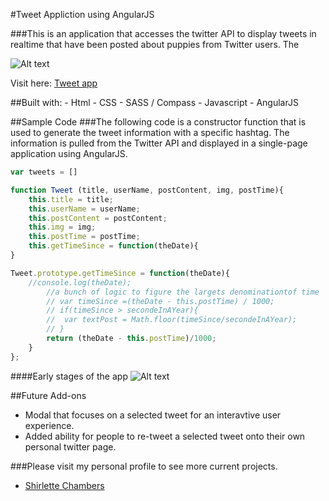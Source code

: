 #Tweet Appliction using AngularJS

###This is an application that accesses the twitter API to display tweets in realtime that have been posted about puppies from Twitter users. The  

![Alt text](#.png "Tweet App")


Visit here: [Tweet app](http://shirletterly.com/angular-tweets/#/)

##Built with:
	- Html
	- CSS
	- SASS / Compass
	- Javascript
	- AngularJS

##Sample Code
###The following code is a constructor function that is used to generate the tweet information with a specific hashtag. The information is pulled from the Twitter API and displayed in a single-page application using AngularJS. 

```javascript
var tweets = []

function Tweet (title, userName, postContent, img, postTime){
	this.title = title;
	this.userName = userName;
	this.postContent = postContent;
	this.img = img;
	this.postTime = postTime;
	this.getTimeSince = function(theDate){
}

Tweet.prototype.getTimeSince = function(theDate){
	//console.log(theDate);
		//a bunch of logic to figure the largets denominationtof time
		// var timeSince =(theDate - this.postTime) / 1000;
		// if(timeSince > secondeInAYear){
		// 	var textPost = Math.floor(timeSince/secondeInAYear);
		// }
		return (theDate - this.postTime)/1000;	
	}
};	
```


####Early stages of the app
![Alt text](#.png "Early view of chat app")

<!-- add a video of interaction with the site -->

##Future Add-ons
- Modal that focuses on a selected tweet for an interavtive user experience.
- Added ability for people to re-tweet a selected tweet onto their own personal twitter page.


###Please visit my personal profile to see more current projects.
- [Shirlette Chambers](https://github.com/Shirlazybrat)
